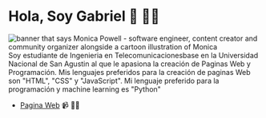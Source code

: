 # Hola, Soy Gabriel 👋 👨‍💻

<img src="https://gago7.github.io/Pagina-Web/Image/fondo-readme.jpg" alt="banner that says Monica Powell - software engineer, content creator and community organizer alongside a cartoon illustration of Monica">
Soy estudiante de Ingenieria en Telecomunicacionesbase en la Universidad Nacional de San Agustin al que le apasiona la creación de Paginas Web y Programación. 
Mis lenguajes preferidos para la creación de paginas Web son "HTML", "CSS" y "JavaScript".
Mi lenguaje preferido para la programación y machine learning es "Python"


- <a href="https://gago7.github.io/Pagina-Web/">Pagina Web</a>  📹 ✍🏼

